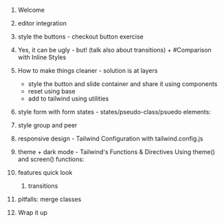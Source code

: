 1. Welcome
2. editor integration
3. style the buttons - checkout button exercise
4. Yes, it can be ugly - but! (talk also about transitions) + #Comparison with Inline Styles
5. How to make things cleaner - solution is at layers

   - style the button and slide container and share it using components
   - reset using base
   - add to tailwind using utilities

6. style form with form states - states/pseudo-class/psuedo elements:
7. style group and peer
8. responsive design - Tailwind Configuration with tailwind.config.js
9. theme + dark mode - Tailwind's Functions & Directives Using theme() and screen() functions:
10. features quick look
    1. transitions
11. pitfalls: merge classes
12. Wrap it up
